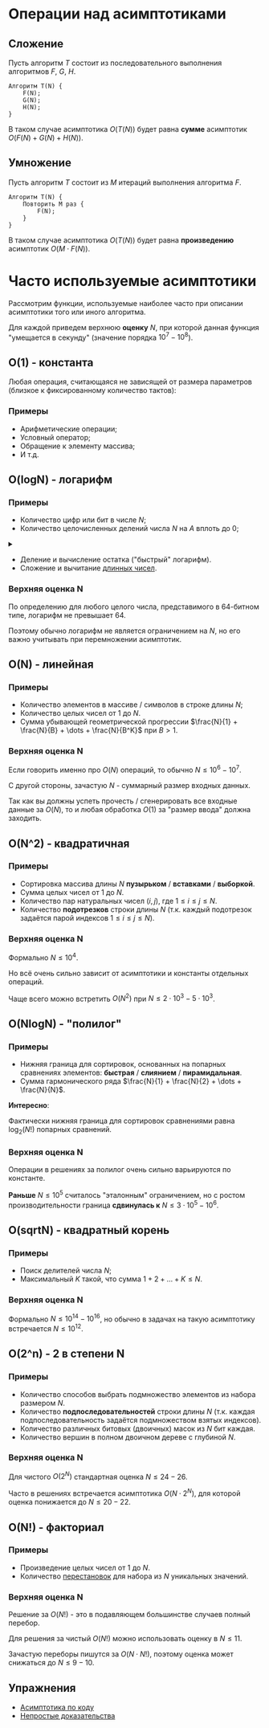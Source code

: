 # Операции над асимптотиками

## Сложение

Пусть алгоритм $T$ состоит из последовательного выполнения алгоритмов $F$, $G$, $H$. 

	Алгоритм T(N) {
		F(N);
		G(N);
		H(N);
	}

В таком случае асимптотика $O(T(N))$ будет равна **сумме** асимптотик $O(F(N) + G(N) + H(N))$.

## Умножение

Пусть алгоритм $T$ состоит из $M$ итераций выполнения алгоритма $F$.

 	Алгоритм T(N) {
		Повторить M раз {
			F(N);
		}
  	}

В таком случае асимптотика $O(T(N))$ будет равна **произведению** асимптотик $O(M \cdot F(N))$.

# Часто используемые асимптотики

Рассмотрим функции, используемые наиболее часто при описании асимптотики того или иного алгоритма.

Для каждой приведем верхнюю **оценку** $N$, при которой данная функция "умещается в секунду" (значение порядка $10^7 - 10^8$).

## O(1) - константа

Любая операция, считающаяся не зависящей от размера параметров (близкое к фиксированному количество тактов):

### Примеры

- Арифметические операции;
- Условный оператор;
- Обращение к элементу массива;
- И т.д.

## O(logN) - логарифм

### Примеры

- Количество цифр или бит в числе $N$;
- Количество целочисленных делений числа $N$ на $A$ вплоть до $0$;

<details> <summary> </summary>

div - целочисленное деление.
  
	Алгоритм F(N, A) {
		Пока (N > 0) {
			N = N div A;
		}
	}

</details>

- Деление и вычисление остатка ("быстрый" логарифм).
- Сложение и вычитание [длинных чисел](https://ru.wikipedia.org/wiki/Длинная_арифметика).

### Верхняя оценка N

По определению для любого целого числа, представимого в $64$-битном типе, логарифм не превышает $64$.

Поэтому обычно логарифм не является ограничением на $N$, но его важно учитывать при перемножении асимптотик.

## O(N) - линейная

### Примеры

- Количество элементов в массиве / символов в строке длины $N$;
- Количество целых чисел от $1$ до $N$.
- Сумма убывающей геометрической прогрессии $\frac{N}{1} + \frac{N}{B} + \dots + \frac{N}{B^K}$ при $B > 1$.

### Верхняя оценка N

Если говорить именно про $O(N)$ операций, то обычно $N \le 10^6 - 10^7$.

С другой стороны, зачастую $N$ - суммарный размер входных данных.

Так как вы должны успеть прочесть / сгенерировать все входные данные за $O(N)$, то и любая обработка $O(1)$ за "размер ввода" должна заходить.

## O(N^2) - квадратичная

### Примеры

- Сортировка массива длины $N$ **пузырьком** / **вставками** / **выборкой**.
- Сумма целых чисел от $1$ до $N$.
- Количество пар натуральных чисел $(i, j)$, где $1 \le i \le j \le N$.
- Количество **подотрезков** строки длины $N$ (т.к. каждый подотрезок задаётся парой индексов $1 \le i \le j \le N$).

### Верхняя оценка N

Формально $N \le 10^4$.

Но всё очень сильно зависит от асимптотики и константы отдельных операций.

Чаще всего можно встретить $O(N^2)$ при $N \le 2 \cdot 10^3 - 5 \cdot 10^3$.

## O(NlogN) - "полилог"

### Примеры

- Нижняя граница для сортировок, основанных на попарных сравнениях элементов: **быстрая** / **слиянием** / **пирамидальная**.
- Сумма гармонического ряда $\frac{N}{1} + \frac{N}{2} + \dots + \frac{N}{N}$.

**Интересно**:

Фактически нижняя граница для сортировок сравнениями равна $\log_2{(N!)}$ попарных сравнений.

### Верхняя оценка N

Операции в решениях за полилог очень сильно варьируются по константе.

**Раньше** $N \le 10^5$ считалось "эталонным" ограничением, но с ростом производительности граница **сдвинулась к** $N \le 3 \cdot 10^5 - 10^6$.

## O(sqrtN) - квадратный корень

### Примеры

- Поиск делителей числа $N$;
- Максимальный $K$ такой, что сумма $1 + 2 + \dots + K \le N$.

### Верхняя оценка N

Формально $N \le 10^{14} - 10^{16}$, но обычно в задачах на такую асимптотику встречается $N \le 10^{12}$.

## O(2^n) - 2 в степени N

### Примеры

- Количество способов выбрать подмножество элементов из набора размером $N$.
- Количество **подпоследовательностей** строки длины $N$ (т.к. каждая подпоследовательность задаётся подмножеством взятых индексов).
- Количество различных битовых (двоичных) масок из $N$ бит каждая.
- Количество вершин в полном двоичном дереве с глубиной $N$.

### Верхняя оценка N

Для чистого $O(2^N)$ стандартная оценка $N \le 24 - 26$.

Часто в решениях встречается асимптотика $O(N \cdot 2^N)$, для которой оценка понижается до $N \le 20 - 22$.

## O(N!) - факториал

### Примеры

- Произведение целых чисел от $1$ до $N$.
- Количество [перестановок](https://ru.wikipedia.org/wiki/Перестановка) для набора из $N$ уникальных значений.

### Верхняя оценка N

Решение за $O(N!)$ - это в подавляющем большинстве случаев полный перебор.

Для решения за чистый $O(N!)$ можно использовать оценку в $N \le 11$.

Зачастую переборы пишутся за $O(N \cdot N!)$, поэтому оценка может снижаться до $N \le 9 - 10$.

## Упражнения

- [Асимптотика по коду](4.Exercises.md#упражнение-асимптотика-по-коду)
- [Непростые доказательства](4.Exercises.md#упражнение-непростые-доказательства)
